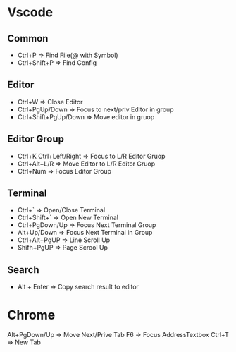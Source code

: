 # Vscode
## Common
- Ctrl+P  => Find File(@ with Symbol)
- Ctrl+Shift+P => Find Config

## Editor
- Ctrl+W  => Close Editor
- Ctrl+PgUp/Down => Focus to next/priv Editor in group 
- Ctrl+Shift+PgUp/Down  => Move editor in gruop

## Editor Group
- Ctrl+K Ctrl+Left/Right  => Focus to L/R Editor Gruop
- Ctrl+Alt+L/R  => Move Editor to L/R Editor Gruop
- Ctrl+Num  => Focus Editor Group

## Terminal
- Ctrl+`  => Open/Close Terminal
- Ctrl+Shift+`  => Open New Terminal
- Ctrl+PgDown/Up  => Focus Next Terminal Group
- Alt+Up/Down  =>  Focus Next Terminal in Group
- Ctrl+Alt+PgUP  => Line Scroll Up
- Shifh+PgUP  => Page Scrool Up

## Search
 -  Alt + Enter => Copy search result to editor


# Chrome
Alt+PgDown/Up  => Move Next/Prive Tab
F6  => Focus AddressTextbox
Ctrl+T  => New Tab

